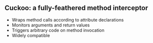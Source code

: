## Cuckoo: a fully-feathered method interceptor

- Wraps method calls according to attribute declarations
- Monitors arguments and return values
- Triggers arbitrary code on method invocation
- Widely compatible
